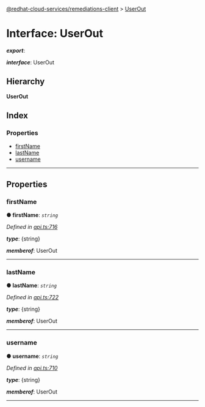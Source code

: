 [@redhat-cloud-services/remediations-client](../README.md) > [UserOut](../interfaces/userout.md)

# Interface: UserOut

*__export__*: 

*__interface__*: UserOut

## Hierarchy

**UserOut**

## Index

### Properties

* [firstName](userout.md#firstname)
* [lastName](userout.md#lastname)
* [username](userout.md#username)

---

## Properties

<a id="firstname"></a>

###  firstName

**● firstName**: *`string`*

*Defined in [api.ts:716](https://github.com/RedHatInsights/javascript-clients/blob/master/packages/remediations/api.ts#L716)*

*__type__*: {string}

*__memberof__*: UserOut

___
<a id="lastname"></a>

###  lastName

**● lastName**: *`string`*

*Defined in [api.ts:722](https://github.com/RedHatInsights/javascript-clients/blob/master/packages/remediations/api.ts#L722)*

*__type__*: {string}

*__memberof__*: UserOut

___
<a id="username"></a>

###  username

**● username**: *`string`*

*Defined in [api.ts:710](https://github.com/RedHatInsights/javascript-clients/blob/master/packages/remediations/api.ts#L710)*

*__type__*: {string}

*__memberof__*: UserOut

___

